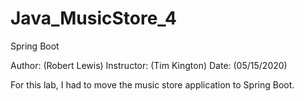 # Java_MusicStore_4
Spring Boot

Author: (Robert Lewis) Instructor: (Tim Kington) Date: (05/15/2020)

For this lab, I had to move the music store application to Spring Boot.
